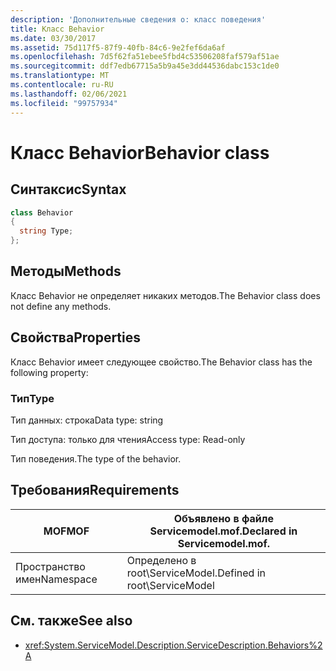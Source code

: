 ```yaml
---
description: 'Дополнительные сведения о: класс поведения'
title: Класс Behavior
ms.date: 03/30/2017
ms.assetid: 75d117f5-87f9-40fb-84c6-9e2fef6da6af
ms.openlocfilehash: 7d5f62fa51ebee5fbd4c53506208faf579af51ae
ms.sourcegitcommit: ddf7edb67715a5b9a45e3dd44536dabc153c1de0
ms.translationtype: MT
ms.contentlocale: ru-RU
ms.lasthandoff: 02/06/2021
ms.locfileid: "99757934"
---
```

# <a name="behavior-class"></a><span data-ttu-id="75120-103">Класс Behavior</span><span class="sxs-lookup"><span data-stu-id="75120-103">Behavior class</span></span>

## <a name="syntax"></a><span data-ttu-id="75120-104">Синтаксис</span><span class="sxs-lookup"><span data-stu-id="75120-104">Syntax</span></span>  
  
```csharp
class Behavior  
{  
  string Type;  
};  
```  
  
## <a name="methods"></a><span data-ttu-id="75120-105">Методы</span><span class="sxs-lookup"><span data-stu-id="75120-105">Methods</span></span>  

 <span data-ttu-id="75120-106">Класс Behavior не определяет никаких методов.</span><span class="sxs-lookup"><span data-stu-id="75120-106">The Behavior class does not define any methods.</span></span>  
  
## <a name="properties"></a><span data-ttu-id="75120-107">Свойства</span><span class="sxs-lookup"><span data-stu-id="75120-107">Properties</span></span>  

 <span data-ttu-id="75120-108">Класс Behavior имеет следующее свойство.</span><span class="sxs-lookup"><span data-stu-id="75120-108">The Behavior class has the following property:</span></span>  
  
### <a name="type"></a><span data-ttu-id="75120-109">Тип</span><span class="sxs-lookup"><span data-stu-id="75120-109">Type</span></span>  

 <span data-ttu-id="75120-110">Тип данных: строка</span><span class="sxs-lookup"><span data-stu-id="75120-110">Data type: string</span></span>  
  
 <span data-ttu-id="75120-111">Тип доступа: только для чтения</span><span class="sxs-lookup"><span data-stu-id="75120-111">Access type: Read-only</span></span>  
  
 <span data-ttu-id="75120-112">Тип поведения.</span><span class="sxs-lookup"><span data-stu-id="75120-112">The type of the behavior.</span></span>  
  
## <a name="requirements"></a><span data-ttu-id="75120-113">Требования</span><span class="sxs-lookup"><span data-stu-id="75120-113">Requirements</span></span>  
  
|<span data-ttu-id="75120-114">MOF</span><span class="sxs-lookup"><span data-stu-id="75120-114">MOF</span></span>|<span data-ttu-id="75120-115">Объявлено в файле Servicemodel.mof.</span><span class="sxs-lookup"><span data-stu-id="75120-115">Declared in Servicemodel.mof.</span></span>|  
|---------|-----------------------------------|  
|<span data-ttu-id="75120-116">Пространство имен</span><span class="sxs-lookup"><span data-stu-id="75120-116">Namespace</span></span>|<span data-ttu-id="75120-117">Определено в root\ServiceModel.</span><span class="sxs-lookup"><span data-stu-id="75120-117">Defined in root\ServiceModel</span></span>|  
  
## <a name="see-also"></a><span data-ttu-id="75120-118">См. также</span><span class="sxs-lookup"><span data-stu-id="75120-118">See also</span></span>

- <xref:System.ServiceModel.Description.ServiceDescription.Behaviors%2A>
